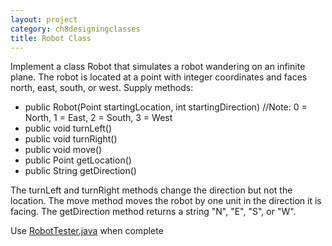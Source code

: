 ```yaml
---
layout: project
category: ch8designingclasses
title: Robot Class
---
```


Implement a class Robot that simulates a robot wandering on an infinite plane. The robot is located at a point with integer coordinates and faces north, east, south, or west. Supply methods:

- public Robot(Point startingLocation, int startingDirection) //Note: 0 = North, 1 = East, 2 = South, 3 = West
- public void turnLeft()
- public void turnRight()
- public void move()
- public Point getLocation()
- public String getDirection()

The turnLeft and turnRight methods change the direction but not the location. The move method moves the robot by one unit in the direction it is facing. The getDirection method returns a string "N", "E", "S", or "W".

Use [RobotTester.java](/apcsa/ch8designingclasses/RobotTester.java) when complete
